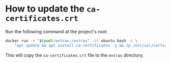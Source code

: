 # How to update the `ca-certificates.crt`

Run the following command at the project's root:

```bash
docker run -v "$(pwd)/extras:/extras" -it ubuntu bash -c \
    "apt update && apt install ca-certificates -y && cp /etc/ssl/certs/ca-certificates.crt /extras/."
```

This will copy the `ca-certificates.crt` file to the `extras` directory.
